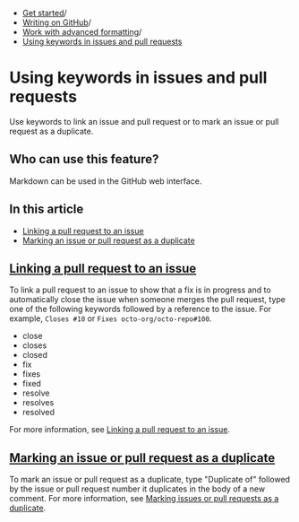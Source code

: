   * [Get started](https://docs.github.com/en/get-started "Get started")/
  * [Writing on GitHub](https://docs.github.com/en/get-started/writing-on-github "Writing on GitHub")/
  * [Work with advanced formatting](https://docs.github.com/en/get-started/writing-on-github/working-with-advanced-formatting "Work with advanced formatting")/
  * [Using keywords in issues and pull requests](https://docs.github.com/en/get-started/writing-on-github/working-with-advanced-formatting/using-keywords-in-issues-and-pull-requests "Using keywords in issues and pull requests")


# Using keywords in issues and pull requests
Use keywords to link an issue and pull request or to mark an issue or pull request as a duplicate.
## Who can use this feature?
Markdown can be used in the GitHub web interface.
## In this article
  * [Linking a pull request to an issue](https://docs.github.com/en/get-started/writing-on-github/working-with-advanced-formatting/using-keywords-in-issues-and-pull-requests#linking-a-pull-request-to-an-issue)
  * [Marking an issue or pull request as a duplicate](https://docs.github.com/en/get-started/writing-on-github/working-with-advanced-formatting/using-keywords-in-issues-and-pull-requests#marking-an-issue-or-pull-request-as-a-duplicate)


## [Linking a pull request to an issue](https://docs.github.com/en/get-started/writing-on-github/working-with-advanced-formatting/using-keywords-in-issues-and-pull-requests#linking-a-pull-request-to-an-issue)
To link a pull request to an issue to show that a fix is in progress and to automatically close the issue when someone merges the pull request, type one of the following keywords followed by a reference to the issue. For example, `Closes #10` or `Fixes octo-org/octo-repo#100`.
  * close
  * closes
  * closed
  * fix
  * fixes
  * fixed
  * resolve
  * resolves
  * resolved


For more information, see [Linking a pull request to an issue](https://docs.github.com/en/issues/tracking-your-work-with-issues/linking-a-pull-request-to-an-issue).
## [Marking an issue or pull request as a duplicate](https://docs.github.com/en/get-started/writing-on-github/working-with-advanced-formatting/using-keywords-in-issues-and-pull-requests#marking-an-issue-or-pull-request-as-a-duplicate)
To mark an issue or pull request as a duplicate, type "Duplicate of" followed by the issue or pull request number it duplicates in the body of a new comment. For more information, see [Marking issues or pull requests as a duplicate](https://docs.github.com/en/issues/tracking-your-work-with-issues/marking-issues-or-pull-requests-as-a-duplicate).
